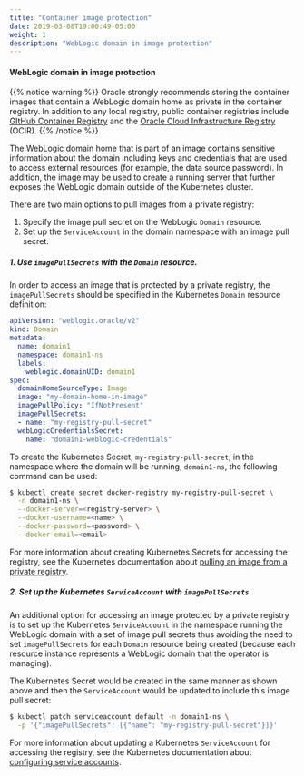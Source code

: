 ```yaml
---
title: "Container image protection"
date: 2019-03-08T19:00:49-05:00
weight: 1
description: "WebLogic domain in image protection"
---
```


#### WebLogic domain in image protection

{{% notice warning %}}
Oracle strongly recommends storing the container images that contain a
WebLogic domain home as private in the container registry.
In addition to any local registry, public container registries include
[GItHub Container Registry](https://ghcr.io/) and the
[Oracle Cloud Infrastructure Registry](https://cloud.oracle.com/containers/registry) (OCIR).
{{% /notice %}}

The WebLogic domain home that is part of an image contains sensitive
information about the domain including keys and credentials that are used to
access external resources (for example, the data source password). In addition, the image
may be used to create a running server that further exposes the WebLogic domain
outside of the Kubernetes cluster.

There are two main options to pull images from a private registry:

1. Specify the image pull secret on the WebLogic `Domain` resource.
2. Set up the `ServiceAccount` in the domain namespace with an image pull secret.


##### 1. Use `imagePullSecrets` with the `Domain` resource.

In order to access an image that is protected by a private registry, the
`imagePullSecrets` should be specified in the Kubernetes `Domain` resource definition:
``` yaml
apiVersion: "weblogic.oracle/v2"
kind: Domain
metadata:
  name: domain1
  namespace: domain1-ns
  labels:
    weblogic.domainUID: domain1
spec:
  domainHomeSourceType: Image
  image: "my-domain-home-in-image"
  imagePullPolicy: "IfNotPresent"
  imagePullSecrets:
  - name: "my-registry-pull-secret"
  webLogicCredentialsSecret:
    name: "domain1-weblogic-credentials"
```
To create the Kubernetes Secret, `my-registry-pull-secret`, in
the namespace where the domain will be running, `domain1-ns`, the following
command can be used:
```bash
$ kubectl create secret docker-registry my-registry-pull-secret \
  -n domain1-ns \
  --docker-server=<registry-server> \
  --docker-username=<name> \
  --docker-password=<password> \
  --docker-email=<email>
```

For more information about creating Kubernetes Secrets for accessing
the registry, see the Kubernetes documentation about
[pulling an image from a private registry](https://kubernetes.io/docs/tasks/configure-pod-container/pull-image-private-registry/).

##### 2. Set up the Kubernetes `ServiceAccount` with `imagePullSecrets`.

An additional option for accessing an image protected by a private registry
is to set up the Kubernetes `ServiceAccount` in the namespace running the
WebLogic domain with a set of image pull secrets thus avoiding the need to
set `imagePullSecrets` for each `Domain` resource being created (because each resource
instance represents a WebLogic domain that the operator is managing).

The Kubernetes Secret would be created in the same manner as shown above and then the
`ServiceAccount` would be updated to include this image pull secret:
```bash
$ kubectl patch serviceaccount default -n domain1-ns \
  -p '{"imagePullSecrets": [{"name": "my-registry-pull-secret"}]}'
```

For more information about updating a Kubernetes `ServiceAccount`
for accessing the registry, see the Kubernetes documentation about
[configuring service accounts](https://kubernetes.io/docs/tasks/configure-pod-container/configure-service-account/#add-imagepullsecrets-to-a-service-account).
